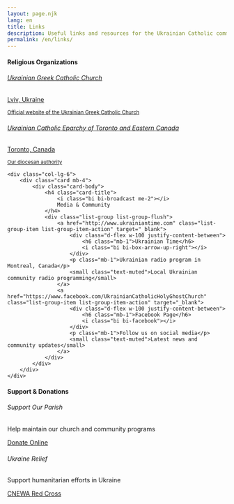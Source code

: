 ```yaml
---
layout: page.njk
lang: en
title: Links
description: Useful links and resources for the Ukrainian Catholic community
permalink: /en/links/
---
```


<div class="row">
    <div class="col-lg-6">
        <div class="card mb-4">
            <div class="card-body">
                <h4 class="card-title">
                    <i class="bi bi-church me-2"></i>
                    Religious Organizations
                </h4>
                <div class="list-group list-group-flush">
                    <a href="http://www.ugcc.ua" class="list-group-item list-group-item-action" target="_blank">
                        <div class="d-flex w-100 justify-content-between">
                            <h6 class="mb-1">Ukrainian Greek Catholic Church</h6>
                            <i class="bi bi-box-arrow-up-right"></i>
                        </div>
                        <p class="mb-1">Lviv, Ukraine</p>
                        <small class="text-muted">Official website of the Ukrainian Greek Catholic Church</small>
                    </a>
                    <a href="http://www.ucet.ca/" class="list-group-item list-group-item-action" target="_blank">
                        <div class="d-flex w-100 justify-content-between">
                            <h6 class="mb-1">Ukrainian Catholic Eparchy of Toronto and Eastern Canada</h6>
                            <i class="bi bi-box-arrow-up-right"></i>
                        </div>
                        <p class="mb-1">Toronto, Canada</p>
                        <small class="text-muted">Our diocesan authority</small>
                    </a>
                </div>
            </div>
        </div>
    </div>
    
    <div class="col-lg-6">
        <div class="card mb-4">
            <div class="card-body">
                <h4 class="card-title">
                    <i class="bi bi-broadcast me-2"></i>
                    Media & Community
                </h4>
                <div class="list-group list-group-flush">
                    <a href="http://www.ukrainiantime.com" class="list-group-item list-group-item-action" target="_blank">
                        <div class="d-flex w-100 justify-content-between">
                            <h6 class="mb-1">Ukrainian Time</h6>
                            <i class="bi bi-box-arrow-up-right"></i>
                        </div>
                        <p class="mb-1">Ukrainian radio program in Montreal, Canada</p>
                        <small class="text-muted">Local Ukrainian community radio programming</small>
                    </a>
                    <a href="https://www.facebook.com/UkrainianCatholicHolyGhostChurch" class="list-group-item list-group-item-action" target="_blank">
                        <div class="d-flex w-100 justify-content-between">
                            <h6 class="mb-1">Facebook Page</h6>
                            <i class="bi bi-facebook"></i>
                        </div>
                        <p class="mb-1">Follow us on social media</p>
                        <small class="text-muted">Latest news and community updates</small>
                    </a>
                </div>
            </div>
        </div>
    </div>
</div>

<div class="row">
    <div class="col-12">
        <div class="card">
            <div class="card-body">
                <h4 class="card-title">
                    <i class="bi bi-heart me-2"></i>
                    Support & Donations
                </h4>
                <div class="row">
                    <div class="col-md-6">
                        <div class="d-flex align-items-start mb-3">
                            <i class="bi bi-building me-3 text-primary fs-4"></i>
                            <div>
                                <h6>Support Our Parish</h6>
                                <p class="mb-1">Help maintain our church and community programs</p>
                                <a href="https://www.canadahelps.org/en/charities/ukrainian-catholic-holy-ghost-church/" class="btn btn-sm btn-outline-primary" target="_blank">
                                    Donate Online
                                </a>
                            </div>
                        </div>
                    </div>
                    <div class="col-md-6">
                        <div class="d-flex align-items-start mb-3">
                            <i class="bi bi-globe me-3 text-warning fs-4"></i>
                            <div>
                                <h6>Ukraine Relief</h6>
                                <p class="mb-1">Support humanitarian efforts in Ukraine</p>
                                <div>
                                    <a href="https://cnewa.org/ca/campaings/ukraine/" class="btn btn-sm btn-outline-warning me-2" target="_blank">
                                        CNEWA
                                    </a>
                                    <a href="https://donate.redcross.ca/page/100227/donate/1" class="btn btn-sm btn-outline-warning" target="_blank">
                                        Red Cross
                                    </a>
                                </div>
                            </div>
                        </div>
                    </div>
                </div>
            </div>
        </div>
    </div>
</div> 